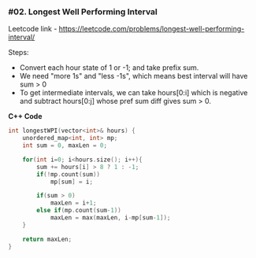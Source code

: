 ### #02. Longest Well Performing Interval

Leetcode link - https://leetcode.com/problems/longest-well-performing-interval/

Steps:
- Convert each hour state of 1 or -1; and take prefix sum.
- We need "more 1s" and "less -1s", which means best interval will have sum > 0
- To get intermediate intervals, we can take hours[0:i] which is negative and subtract hours[0:j] whose pref sum diff gives sum > 0.

**C++ Code**
```cpp
int longestWPI(vector<int>& hours) {
    unordered_map<int, int> mp;
    int sum = 0, maxLen = 0;

    for(int i=0; i<hours.size(); i++){
        sum += hours[i] > 8 ? 1 : -1;
        if(!mp.count(sum))
            mp[sum] = i;

        if(sum > 0)
            maxLen = i+1;
        else if(mp.count(sum-1))
            maxLen = max(maxLen, i-mp[sum-1]);
    }

    return maxLen;
}
```
